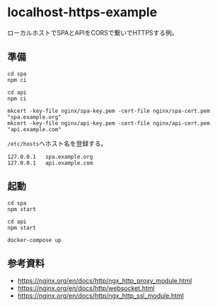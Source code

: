 # localhost-https-example

ローカルホストでSPAとAPIをCORSで繋いでHTTPSする例。

## 準備

```
cd spa
npm ci
```

```
cd api
npm ci
```

```
mkcert -key-file nginx/spa-key.pem -cert-file nginx/spa-cert.pem "spa.example.org"
mkcert -key-file nginx/api-key.pem -cert-file nginx/api-cert.pem "api.example.com"
```

`/etc/hosts`へホスト名を登録する。

```
127.0.0.1	spa.example.org
127.0.0.1	api.example.com
```

## 起動

```
cd spa
npm start
```

```
cd api
npm start
```

```
docker-compose up
```

## 参考資料

- https://nginx.org/en/docs/http/ngx_http_proxy_module.html
- https://nginx.org/en/docs/http/websocket.html
- https://nginx.org/en/docs/http/ngx_http_ssl_module.html

